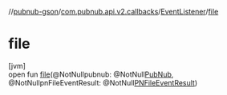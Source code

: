 //[pubnub-gson](../../../index.md)/[com.pubnub.api.v2.callbacks](../index.md)/[EventListener](index.md)/[file](file.md)

# file

[jvm]\
open fun [file](file.md)(@NotNullpubnub: @NotNull[PubNub](../../com.pubnub.api/-pub-nub/index.md), @NotNullpnFileEventResult: @NotNull[PNFileEventResult](../../../../pubnub-core/pubnub-core-api/pubnub-core-api/com.pubnub.api.models.consumer.pubsub.files/-p-n-file-event-result/index.md))
